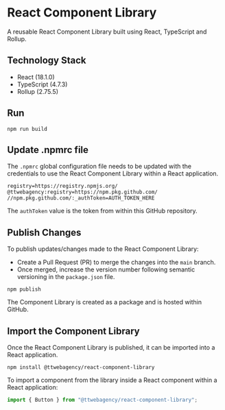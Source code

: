 # React Component Library

A reusable React Component Library built using React, TypeScript and Rollup.

## Technology Stack

+ React (18.1.0)
+ TypeScript (4.7.3)
+ Rollup (2.75.5)

## Run
```
npm run build
```

## Update .npmrc file
The `.npmrc` global configuration file needs to be updated with the credentials to use the React Component Library within a React application.

```
registry=https://registry.npmjs.org/
@ttwebagency:registry=https://npm.pkg.github.com/
//npm.pkg.github.com/:_authToken=AUTH_TOKEN_HERE
```

The `authToken` value is the token from within this GitHub repository.

## Publish Changes
To publish updates/changes made to the React Component Library:

+ Create a Pull Request (PR) to merge the changes into the `main` branch.
+ Once merged, increase the version number following semantic versioning in the `package.json` file.

```
npm publish
```

The Component Library is created as a package and is hosted within GitHub.

## Import the Component Library
Once the React Component Library is published, it can be imported into a React application.
```
npm install @ttwebagency/react-component-library
```

To import a component from the library inside a React component within a React application:
```javascript
import { Button } from "@ttwebagency/react-component-library";
```